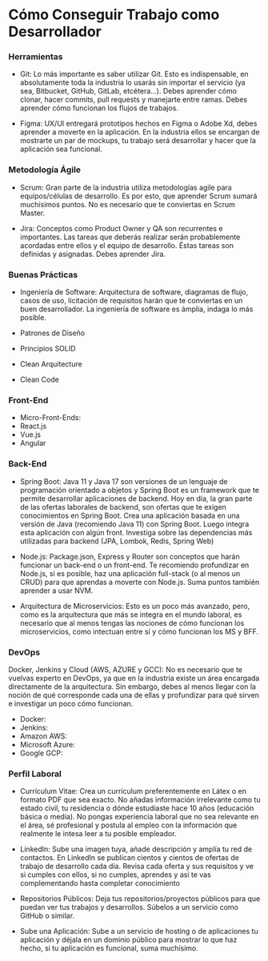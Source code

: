 # Cómo Conseguir Trabajo como Desarrollador

### Herramientas

* Git: Lo más importante es saber utilizar Git. Esto es indispensable, en absolutamente toda la industria lo usarás sin importar el servicio (ya sea, Bitbucket, GitHub, GitLab, etcétera…). Debes aprender cómo clonar, hacer commits, pull requests y manejarte entre ramas. Debes aprender cómo funcionan los flujos de trabajos.

* Figma: UX/UI entregará prototipos hechos en Figma o Adobe Xd, debes aprender a moverte en la aplicación. En la industria ellos se encargan de mostrarte un par de mockups, tu trabajo será desarrollar y hacer que la aplicación sea funcional.


### Metodología Ágile

* Scrum: Gran parte de la industria utiliza metodologías agile para equipos/células de desarrollo. Es por esto, que aprender Scrum sumará muchísimos puntos. No es necesario que te conviertas en Scrum Master.

* Jira: Conceptos como Product Owner y QA son recurrentes e importantes. Las tareas que deberás realizar serán probablemente acordadas entre ellos y el equipo de desarrollo. Éstas tareas son definidas y asignadas. Debes aprender Jira.

### Buenas Prácticas

* Ingeniería de Software: Arquitectura de software, diagramas de flujo, casos de uso, licitación de requisitos harán que te conviertas en un buen desarrollador. La ingeniería de software es ámplia, indaga lo más posible.

* Patrones de Diseño 
* Principios SOLID
* Clean Arquitecture
* Clean Code

### Front-End

* Micro-Front-Ends:
* React.js
* Vue.js
* Angular

### Back-End

* Spring Boot: Java 11 y Java 17 son versiones de un lenguaje de programación orientado a objetos y Spring Boot es un framework que te permite desarrollar aplicaciones de backend. Hoy en día, la gran parte de las ofertas laborales de backend, son ofertas que te exigen conocimientos en Spring Boot. Crea una aplicación basada en una versión de Java (recomiendo Java 11) con Spring Boot. Luego integra esta aplicación con algún front. Investiga sobre las dependencias más utilizadas para backend (JPA, Lombok, Redis, Spring Web)

* Node.js: Package.json, Express y Router son conceptos que harán funcionar un back-end o un front-end. Te recomiendo profundizar en Node.js, si es posible, haz una aplicación full-stack (o al menos un CRUD) para que aprendas a moverte con Node.js. Suma puntos también aprender a usar NVM.

* Arquitectura de Microservicios: Esto es un poco más avanzado, pero, como es la arquitectura que más se integra en el mundo laboral, es necesario que al menos tengas las nociones de cómo funcionan los microservicios, como intectuan entre sí y cómo funcionan los MS y BFF.

### DevOps

Docker, Jenkins y Cloud (AWS, AZURE y GCC): No es necesario que te vuelvas experto en DevOps, ya que en la industria existe un área encargada directamente de la arquitectura. Sin embargo, debes al menos llegar con la noción de qué corresponde cada una de ellas y profundizar para qué sirven e investigar un poco cómo funcionan.

* Docker:
* Jenkins:
* Amazon AWS:
* Microsoft Azure:
* Google GCP:

### Perfil Laboral

* Currículum Vitae: Crea un currículum preferentemente en Látex o en formato PDF que sea exacto. No añadas información irrelevante como tu estado civil, tu residencia o dónde estudiaste hace 10 años (educación básica o media). No pongas experiencia laboral que no sea relevante en el área, sé profesional y postula al empleo con la información que realmente le intesa leer a tu posible empleador.

* LinkedIn: Sube una imagen tuya, añade descripción y amplía tu red de contactos. En LinkedIn se publican cientos y cientos de ofertas de trabajo de desarrollo cada día. Revisa cada oferta y sus requisitos y ve si cumples con ellos, si no cumples, aprendes y así te vas complementando hasta completar conocimiento

* Repositorios Públicos: Deja tus repositorios/proyectos públicos para que puedan ver tus trabajos y desarrollos. Súbelos a un servicio como GitHub o similar.

* Sube una Aplicación: Sube a un servicio de hosting o de aplicaciones tu aplicación y déjala en un dominio público para mostrar lo que haz hecho, si tu aplicación es funcional, suma muchísimo. 

